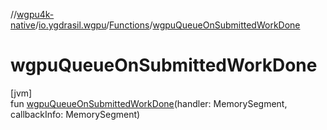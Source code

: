 //[wgpu4k-native](../../../index.md)/[io.ygdrasil.wgpu](../index.md)/[Functions](index.md)/[wgpuQueueOnSubmittedWorkDone](wgpu-queue-on-submitted-work-done.md)

# wgpuQueueOnSubmittedWorkDone

[jvm]\
fun [wgpuQueueOnSubmittedWorkDone](wgpu-queue-on-submitted-work-done.md)(handler: MemorySegment, callbackInfo: MemorySegment)